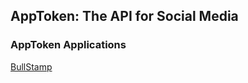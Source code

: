 ## AppToken: The API for Social Media


### AppToken Applications

[BullStamp](https://bullstamp.co)
